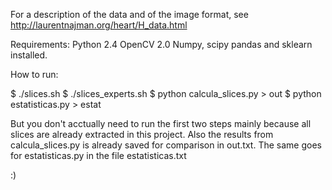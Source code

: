 For a description of the data and of the image format, see
    http://laurentnajman.org/heart/H_data.html


Requirements:
Python 2.4
OpenCV 2.0
Numpy, scipy pandas and sklearn installed.


How to run:

$ ./slices.sh
$ ./slices_experts.sh
$ python calcula_slices.py > out
$ python estatisticas.py > estat


But you don't acctually need to run the first two steps mainly because all slices are already extracted in this project.
Also the results from calcula_slices.py is already saved for comparison in out.txt.
The same goes for estatisticas.py in the file estatisticas.txt

:)

